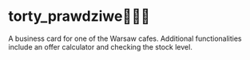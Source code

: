# torty_prawdziwe👩‍🍳🎂

A business card for one of the Warsaw cafes. 
Additional functionalities include an offer calculator and checking the stock level.
 
